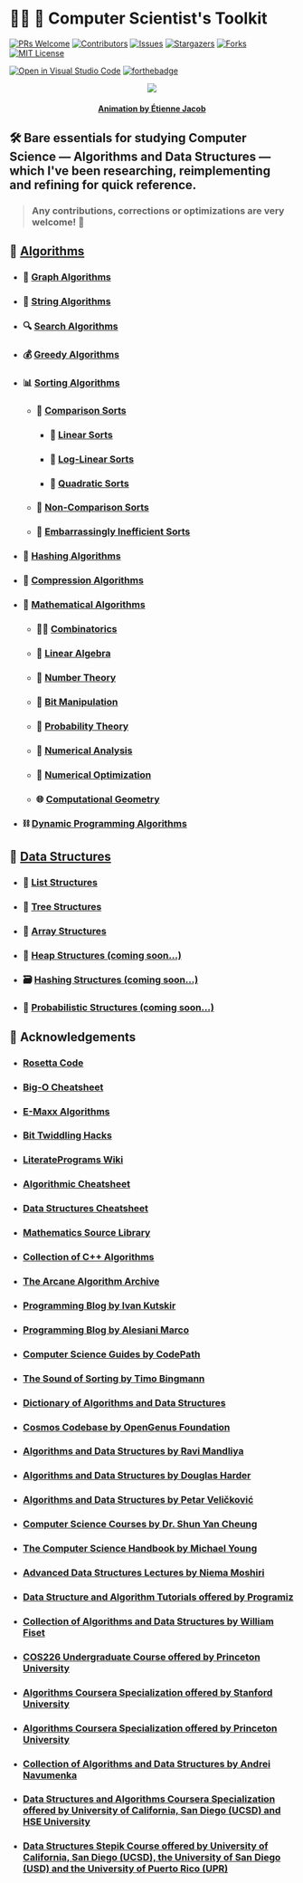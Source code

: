 # :man_technologist: :toolbox: **Computer Scientist's Toolkit**

[![PRs Welcome](https://img.shields.io/badge/PRs-welcome-brightgreen.svg?style=for-the-badge)](https://github.com/tensorush/Computer-Scientists-Toolkit/pulls)
[![Contributors][contributors-shield]][contributors-url]
[![Issues][issues-shield]][issues-url]
[![Stargazers][stars-shield]][stars-url]
[![Forks][forks-shield]][forks-url]
[![MIT License][license-shield]][license-url]

[![Open in Visual Studio Code](https://open.vscode.dev/badges/open-in-vscode.svg)](https://open.vscode.dev/tensorush/Computer-Scientists-Toolkit)
[![forthebadge](https://forthebadge.com/images/badges/works-on-my-machine.svg)](https://forthebadge.com)

<p align="center">
    <img src="https://bleuje.github.io/gifset/2020/gifs/2020_16_threetrees.gif">
</p>

<h4 align="center"> 
    <p><a href="https://twitter.com/etiennejcb/">Animation by Étienne Jacob</a></p>
</h4>

## :hammer_and_wrench: Bare essentials for studying Computer Science — Algorithms and Data Structures — which I've been researching, reimplementing and refining for quick reference.

> ### Any contributions, corrections or optimizations are very welcome! :hugs:

## :hammer: [Algorithms](https://github.com/tensorush/Computer-Scientists-Toolkit/blob/master/Algorithms)

- ### :diamond_shape_with_a_dot_inside: [Graph Algorithms](https://github.com/tensorush/Computer-Scientists-Toolkit/blob/master/Algorithms/Graph-Algorithms)

- ### :dna: [String Algorithms](https://github.com/tensorush/Computer-Scientists-Toolkit/blob/master/Algorithms/String-Algorithms)

- ### :mag: [Search Algorithms](https://github.com/tensorush/Computer-Scientists-Toolkit/blob/master/Algorithms/Search-Algorithms)

- ### :moneybag: [Greedy Algorithms](https://github.com/tensorush/Computer-Scientists-Toolkit/blob/master/Algorithms/Greedy-Algorithms)

- ### :bar_chart: [Sorting Algorithms](https://github.com/tensorush/Computer-Scientists-Toolkit/blob/master/Algorithms/Sorting-Algorithms)

  - ### :wrestling: [Comparison Sorts](https://github.com/tensorush/Computer-Scientists-Toolkit/blob/master/Algorithms/Sorting-Algorithms/Comparison-Sorts)

    - ### :1st_place_medal: [Linear Sorts](https://github.com/tensorush/Computer-Scientists-Toolkit/blob/master/Algorithms/Sorting-Algorithms/Comparison-Sorts/Linear-Sorts)

    - ### :2nd_place_medal: [Log-Linear Sorts](https://github.com/tensorush/Computer-Scientists-Toolkit/blob/master/Algorithms/Sorting-Algorithms/Comparison-Sorts/Log-Linear-Sorts)

    - ### :3rd_place_medal: [Quadratic Sorts](https://github.com/tensorush/Computer-Scientists-Toolkit/blob/master/Algorithms/Sorting-Algorithms/Comparison-Sorts/Quadratic-Sorts)

  - ### :lotus_position: [Non-Comparison Sorts](https://github.com/tensorush/Computer-Scientists-Toolkit/blob/master/Algorithms/Sorting-Algorithms/Non-Comparison-Sorts)

  - ### :hankey: [Embarrassingly Inefficient Sorts](https://github.com/tensorush/Computer-Scientists-Toolkit/blob/master/Algorithms/Sorting-Algorithms/Embarrassingly-Inefficient-Sorts)

- ### :closed_lock_with_key: [Hashing Algorithms](https://github.com/tensorush/Computer-Scientists-Toolkit/blob/master/Algorithms/Hashing-Algorithms)

- ### :floppy_disk: [Compression Algorithms](https://github.com/tensorush/Computer-Scientists-Toolkit/blob/master/Algorithms/Compression-Algorithms)

- ### :scroll: [Mathematical Algorithms](https://github.com/tensorush/Computer-Scientists-Toolkit/blob/master/Algorithms/Mathematical-Algorithms)

  - ### :man_juggling: [Combinatorics](https://github.com/tensorush/Computer-Scientists-Toolkit/blob/master/Algorithms/Mathematical-Algorithms/Combinatorics)

  - ### :mechanical_arm: [Linear Algebra](https://github.com/tensorush/Computer-Scientists-Toolkit/blob/master/Algorithms/Mathematical-Algorithms/Linear-Algebra)

  - ### :abacus: [Number Theory](https://github.com/tensorush/Computer-Scientists-Toolkit/blob/master/Algorithms/Mathematical-Algorithms/Number-Theory)

  - ### :twisted_rightwards_arrows: [Bit Manipulation](https://github.com/tensorush/Computer-Scientists-Toolkit/blob/master/Algorithms/Mathematical-Algorithms/Bit-Manipulation)

  - ### :game_die: [Probability Theory](https://github.com/tensorush/Computer-Scientists-Toolkit/blob/master/Algorithms/Mathematical-Algorithms/Probability-Theory)

  - ### :1234: [Numerical Analysis](https://github.com/tensorush/Computer-Scientists-Toolkit/blob/master/Algorithms/Mathematical-Algorithms/Numerical-Analysis)

  - ### :milky_way: [Numerical Optimization](https://github.com/tensorush/Computer-Scientists-Toolkit/blob/master/Algorithms/Mathematical-Algorithms/Numerical-Optimization)

  - ### :globe_with_meridians: [Computational Geometry](https://github.com/tensorush/Computer-Scientists-Toolkit/blob/master/Algorithms/Mathematical-Algorithms/Computational-Geometry)

- ### :chains: [Dynamic Programming Algorithms](https://github.com/tensorush/Computer-Scientists-Toolkit/blob/master/Algorithms/Dynamic-Programming-Algorithms)

## :wrench: [Data Structures](https://github.com/tensorush/Computer-Scientists-Toolkit/blob/master/Data-Structures)

- ### :train: [List Structures](https://github.com/tensorush/Computer-Scientists-Toolkit/blob/master/Data-Structures/List-Structures)

- ### :deciduous_tree: [Tree Structures](https://github.com/tensorush/Computer-Scientists-Toolkit/blob/master/Data-Structures/Tree-Structures)

- ### :bus: [Array Structures](https://github.com/tensorush/Computer-Scientists-Toolkit/blob/master/Data-Structures/Array-Structures)

- ### :mount_fuji: [Heap Structures (coming soon...)](https://github.com/tensorush/Computer-Scientists-Toolkit/blob/master/Data-Structures/Heap-Structures)

- ### :card_file_box: [Hashing Structures (coming soon...)](https://github.com/tensorush/Computer-Scientists-Toolkit/blob/master/Data-Structures/Hashing-Structures)

- ### :slot_machine: [Probabilistic Structures (coming soon...)](https://github.com/tensorush/Computer-Scientists-Toolkit/blob/master/Data-Structures/Probabilistic-Structures)

## :bow: Acknowledgements

- ### [Rosetta Code](https://rosettacode.org/wiki/Rosetta_Code/)

- ### [Big-O Cheatsheet](https://www.bigocheatsheet.com/)

- ### [E-Maxx Algorithms](https://cp-algorithms.com/)

- ### [Bit Twiddling Hacks](https://graphics.stanford.edu/~seander/bithacks.html)

- ### [LiteratePrograms Wiki](https://www.literateprograms.org/)

- ### [Algorithmic Cheatsheet](https://sinon.org/algorithms/)

- ### [Data Structures Cheatsheet](https://www.clear.rice.edu/comp160/data_cheat.html)

- ### [Mathematics Source Library](http://www.mymathlib.com/)

- ### [Collection of C++ Algorithms](https://github.com/TheAlgorithms/C-Plus-Plus)

- ### [The Arcane Algorithm Archive](https://www.algorithm-archive.org/)

- ### [Programming Blog by Ivan Kutskir](http://blog.ivank.net/)

- ### [Programming Blog by Alesiani Marco](https://marcodiiga.github.io/archive/)

- ### [Computer Science Guides by CodePath](https://guides.codepath.com/compsci)

- ### [The Sound of Sorting by Timo Bingmann](https://panthema.net/2013/sound-of-sorting/)

- ### [Dictionary of Algorithms and Data Structures](https://xlinux.nist.gov/dads/)

- ### [Cosmos Codebase by OpenGenus Foundation](https://github.com/OpenGenus/cosmos)

- ### [Algorithms and Data Structures by Ravi Mandliya](https://github.com/mandliya/algorithms_and_data_structures/)

- ### [Algorithms and Data Structures by Douglas Harder](https://ece.uwaterloo.ca/~dwharder/aads/Algorithms/)

- ### [Algorithms and Data Structures by Petar Veličković](https://github.com/PetarV-/Algorithms)

- ### [Computer Science Courses by Dr. Shun Yan Cheung](http://www.mathcs.emory.edu/~cheung/Courses/)

- ### [The Computer Science Handbook by Michael Young](https://www.thecshandbook.com/)

- ### [Advanced Data Structures Lectures by Niema Moshiri](https://www.youtube.com/playlist?list=PLM_KIlU0WoXmkV4QB1Dg8PtJaHTdWHwRS)

- ### [Data Structure and Algorithm Tutorials offered by Programiz](https://www.programiz.com/dsa/)

- ### [Collection of Algorithms and Data Structures by William Fiset](https://github.com/williamfiset/Algorithms/)

- ### [COS226 Undergraduate Course offered by Princeton University](https://www.cs.princeton.edu/courses/archive/fall20/cos226/syllabus.php)

- ### [Algorithms Coursera Specialization offered by Stanford University](https://www.coursera.org/specializations/algorithms/)

- ### [Algorithms Coursera Specialization offered by Princeton University](https://www.coursera.org/learn/algorithms-part1/)

- ### [Collection of Algorithms and Data Structures by Andrei Navumenka](https://github.com/indy256/codelibrary/)

- ### [Data Structures and Algorithms Coursera Specialization offered by University of California, San Diego (UCSD) and HSE University](https://www.coursera.org/specializations/data-structures-algorithms/)

- ### [Data Structures Stepik Course offered by University of California, San Diego (UCSD), the University of San Diego (USD) and the University of Puerto Rico (UPR)](https://www.cs.princeton.edu/courses/archive/fall20/cos226/syllabus.php)

<!-- MARKDOWN LINKS -->

[contributors-shield]: https://img.shields.io/github/contributors/tensorush/Computer-Scientists-Toolkit.svg?style=for-the-badge
[contributors-url]: https://github.com/tensorush/Computer-Scientists-Toolkit/graphs/contributors
[issues-shield]: https://img.shields.io/github/issues/tensorush/Computer-Scientists-Toolkit.svg?style=for-the-badge
[issues-url]: https://github.com/tensorush/Computer-Scientists-Toolkit/issues
[stars-shield]: https://img.shields.io/github/stars/tensorush/Computer-Scientists-Toolkit.svg?style=for-the-badge
[stars-url]: https://github.com/tensorush/Computer-Scientists-Toolkit/stargazers
[forks-shield]: https://img.shields.io/github/forks/tensorush/Computer-Scientists-Toolkit.svg?style=for-the-badge
[forks-url]: https://github.com/tensorush/Computer-Scientists-Toolkit/network/members
[license-shield]: https://img.shields.io/github/license/tensorush/Computer-Scientists-Toolkit.svg?style=for-the-badge
[license-url]: https://github.com/tensorush/Computer-Scientists-Toolkit/blob/master/LICENSE.md
